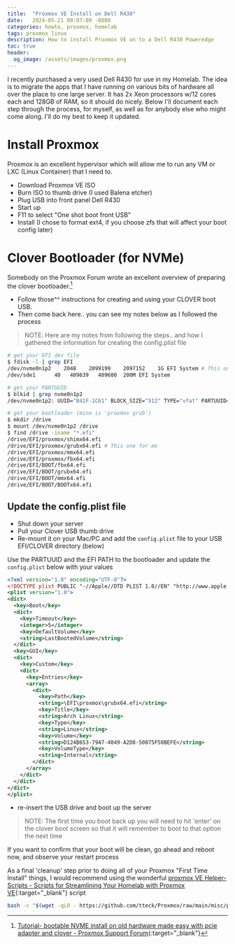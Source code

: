 ```yaml
---
title:  "Proxmox VE Install on Dell R430"
date:   2024-05-21 00:07:00 -0800
categories: howto, proxmox, homelab
tags: proxmox linux
description: How to install Proxmox VE on to a Dell R430 Poweredge
toc: true
header:
  og_image: /assets/images/proxmox.png
---
```

I recently purchased a very used Dell R430 for use in my Homelab.  The idea is to migrate the apps that I have running on various bits of hardware all over the place to one large server.  It has 2x Xeon processors w/12 cores each and 128GB of RAM, so it should do nicely.  Below I'll document each step through the process, for myself, as well as for anybody else who might come along.  I'll do my best to keep it updated.


# Install Proxmox

Proxmox is an excellent hypervisor which will allow me to run any VM or LXC (Linux Container) that I need to.

* Download Proxmox VE ISO
* Burn ISO to thumb drive (I used Balena etcher)
* Plug USB into front panel Dell R430
* Start up
* F11 to select "One shot boot front USB"
* Install (I chose to format ext4, if you choose zfs that will affect your boot config later)

#  Clover Bootloader (for NVMe)

Somebody on the Proxmox Forum wrote an excellent overview of preparing the clover bootloader.[^1] 
  * Follow those^^ instructions for creating and using your CLOVER boot USB.
  * Then come back here.. you can see my notes below as I followed the process

> NOTE: Here are my notes from following the steps.. and how I gathered the information for creating the config.plist file

```bash
# get your EFI dev file
$ fdisk -l | grep EFI
/dev/nvme0n1p2    2048    2099199    2097152    1G EFI System # This one!!!
/dev/sde1      40   409639   409600  200M EFI System

# get your PARTUUID
$ blkid | grep nvme0n1p2
/dev/nvme0n1p2: UUID="B41F-1C61" BLOCK_SIZE="512" TYPE="vfat" PARTUUID="0d05f343-cc10-414b-ba80-7d8ce4904353"

# get your bootloader (mine is 'proxmox grub')
$ mkdir /drive
$ mount /dev/nvme0n1p2 /drive
$ find /drive -iname "*.efi"
/drive/EFI/proxmox/shimx64.efi
/drive/EFI/proxmox/grubx64.efi # This one for me
/drive/EFI/proxmox/mmx64.efi
/drive/EFI/proxmox/fbx64.efi
/drive/EFI/BOOT/fbx64.efi
/drive/EFI/BOOT/grubx64.efi
/drive/EFI/BOOT/mmx64.efi
/drive/EFI/BOOT/BOOTx64.efi
```

## Update the config.plist file
* Shut down your server
* Pull your Clover USB thumb drive
* Re-mount it on your Mac/PC and add the `config.plist` file to your USB EFI/CLOVER directory (below)


Use the PARTUUID and the EFI PATH to the bootloader and update the `config.plist` below with your values

```xml
<?xml version="1.0" encoding="UTF-8"?>
<!DOCTYPE plist PUBLIC "-//Apple//DTD PLIST 1.0//EN" "http://www.apple.com/DTDs/PropertyList-1.0.dtd">
<plist version="1.0">
<dict>
  <key>Boot</key>
  <dict>
    <key>Timeout</key>
    <integer>5</integer>
    <key>DefaultVolume</key>
    <string>LastBootedVolume</string>
  </dict>
  <key>GUI</key>
  <dict>
    <key>Custom</key>
    <dict>
      <key>Entries</key>
      <array>
        <dict>
          <key>Path</key>
          <string>\EFI\proxmox\grubx64.efi</string>
          <key>Title</key>
          <string>Arch Linux</string>
          <key>Type</key>
          <string>Linux</string>
          <key>Volume</key>
          <string>D124B653-7947-4049-A2D8-50875F58BEFE</string>
          <key>VolumeType</key>
          <string>Internal</string>
        </dict>
      </array>
    </dict>
  </dict>
</dict>
</plist>
```

* re-insert the USB drive and boot up the server 

> NOTE: The first time you boot back up you will need to hit 'enter' on the clover boot screen so that it will remember to boot to that option the next time

If you want to confirm that your boot will be clean, go ahead and reboot now, and observe your restart process

As a final 'cleanup' step prior to doing all of your Proxmox "First Time Install" things, I would recommend using the wonderful [proxmox VE Helper-Scripts - Scripts for Streamlining Your Homelab with Proxmox VE](https://helper-scripts.com/scripts?id=Proxmox+VE+Post+Install){:target="_blank"} script

```bash
bash -c "$(wget -qLO - https://github.com/tteck/Proxmox/raw/main/misc/post-pve-install.sh)"
```

[^1]: [Tutorial- bootable NVME install on old hardware made easy with pcie adapter and clover - Proxmox Support Forum](https://forum.proxmox.com/threads/bootable-nvme-install-on-old-hardware-made-easy-with-pcie-adapter-and-clover.78120/){:target="_blank"}

